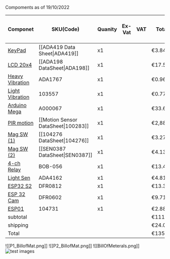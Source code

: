 Compoments as of 19/10/2022

| Componet | SKU(Code) | Quanity | Ex-Vat | VAT | Total | Testing | Used in V(final) Y/N |
|----------|-----------|---------|--------|-----|-------|---------|----------|
| [KeyPad](https://thepihut.com/products/membrane-3x4-matrix-keypad-extras) | [[ADA419 Data Sheet\|ADA419]] | x1|  | | €3.84 |  
| [LCD 20x4](https://thepihut.com/products/standard-lcd-20x4-extras) | [[ADA198 DataSheet\|ADA198]] | x1 | | |€17.59 | 
| [Heavy Vibration](https://thepihut.com/products/slow-vibration-sensor-switch-hard-to-trigger) | ADA1767 | x1 | | | €0.96| comparison
| [Light Vibration](https://thepihut.com/products/slow-vibration-sensor-switch-hard-to-trigger) | 103557 | x1 | | | €0.77 |comparison
| [Arduino Mega](https://thepihut.com/products/arduino-mega-2560-rev3) | A000067 | x1 | | | €33.64 |
| [PIR motion](https://thepihut.com/products/pir-motion-sensor-module) | [[Motion Sensor DataSheet\|100283]] | x1 | | | €2,88 |
| [Mag SW (1)](https://thepihut.com/products/magnetic-contact-switch-door-sensor) | [[104276 DataSheet\|104276]] | x1 | | |€3.27| [[Mag Comparison\|comparison]]
| [Mag SW (2)](https://thepihut.com/products/magnetic-switch) | [[SEN0387 DataSheet\|SEN0387]] | x1 | | | €4.13|[[Mag Comparison\|comparison]]
| [4-ch Relay](https://thepihut.com/products/4-channel-relay-breakout-5v) | BOB-056| x1 | | | €13.46|
| [Light Sen](https://thepihut.com/products/adafruit-veml7700-lux-sensor-i2c-light-sensor-ada4162) | ADA4162 | x1 | | | €4.81 |
| [ESP32 S2](https://thepihut.com/products/esp32-s2-saola-1m-development-board) |  DFR0812 | x1 | | | €13.36| Development
| [ESP 32 Cam](https://thepihut.com/products/esp32-cam-development-board) | DFR0602 | x1 | | | €9.71| Testing
| [ESP01](https://thepihut.com/products/esp-01-wifi-serial-transceiver-module-esp8266) | 104731 | x1 | | | €2.88 | Testing
|subtotal|||||€111.30
| shipping| | | | | €24.00
|Total| | | | | €135.30



![[P1_BillofMat.png]]
![[P2_BillofMat.png]]
![[BillOfMeterals.png]]
![test images]()
